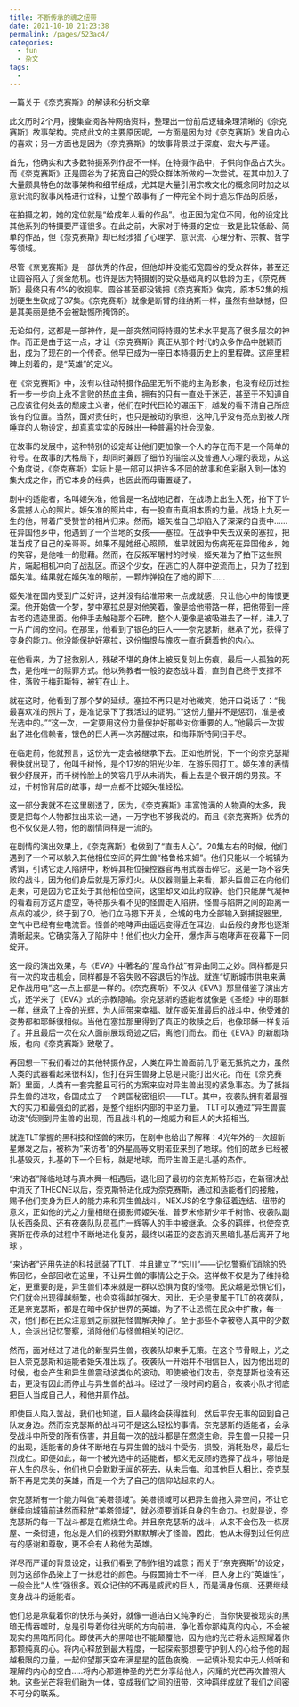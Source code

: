 ```yaml
---
title: 不断传承的魂之纽带
date: 2021-10-10 21:23:38
permalink: /pages/523ac4/
categories:
  - fun
  - 杂文
tags:
  - 
---
```





 一篇关于《奈克赛斯》的解读和分析文章

此文历时2个月，搜集查阅各种网络资料，整理出一份前后逻辑条理清晰的《奈克赛斯》故事架构。完成此文的主要原因呢，一方面是因为对《奈克赛斯》发自内心的喜欢；另一方面也是因为《奈克赛斯》的故事背景过于深度、宏大与严谨。

 

首先，他确实和大多数特摄系列作品不一样。在特摄作品中，子供向作品占大头。而《奈克赛斯》正是圆谷为了拓宽自己的受众群体所做的一次尝试。在其中加入了大量颇具特色的故事架构和细节组成，尤其是大量引用宗教文化的概念同时加之以意识流的叙事风格进行诠释，让整个故事有了一种完全不同于遗忘作品的质感，

 

在拍摄之初，她的定位就是“给成年人看的作品”。也正因为定位不同，他的设定比其他系列的特摄要严谨很多。在此之前，大家对于特摄的定位一致是比较低龄、简单的作品，但《奈克赛斯》却已经涉猎了心理学、意识流、心理分析、宗教、哲学等领域。

 

尽管《奈克赛斯》是一部优秀的作品，但他却并没能拓宽圆谷的受众群体，甚至还让圆谷陷入了资金危机。也许是因为特摄剧的受众基础真的以低龄为主，《奈克赛斯》最终只有4%的收视率。圆谷甚至都没钱把《奈克赛斯》做完，原本52集的规划硬生生砍成了37集。《奈克赛斯》就像是断臂的维纳斯一样，虽然有些缺憾，但是其美丽是绝不会被缺憾所掩饰的。

 

无论如何，这都是一部神作，是一部突然间将特摄的艺术水平提高了很多层次的神作。而正是由于这一点，才让《奈克赛斯》真正从那个时代的众多作品中脱颖而出，成为了现在的一个传奇。他早已成为一座日本特摄历史上的里程碑。这座里程碑上刻着的，是“英雄”的定义。

 

在《奈克赛斯》中，没有以往动特摄作品里无所不能的主角形象，也没有经历过挫折一步一步向上永不言败的热血主角，拥有的只有一直处于迷茫，甚至于不知道自己应该往何处去的颓废主义者，他们在时代巨轮的碾压下，越发的看不清自己所应该有的位置。当然，面对责任时，也只是被动的承担，这种几乎没有亮点到被人所唾弃的人物设定，却真真实实的反映出一种普遍的社会现象。

 

在故事的发展中，这种特别的设定却让他们更加像一个人的存在而不是一个简单的符号。在故事的大格局下，却同时兼顾了细节的描绘以及普通人心理的表现，从这个角度说，《奈克赛斯》实际上是一部可以把许多不同的故事和色彩融入到一体的集大成之作，而它本身的经典，也因此而毋庸置疑了。

 

剧中的适能者，名叫姬矢准，他曾是一名战地记者，在战场上出生入死，拍下了许多震撼人心的照片。姬矢准的照片中，有一股直击真相本质的力量。战场上九死一生的他，带着广受赞誉的相片归来。然而，姬矢准自己却陷入了深深的自责中……在异国他乡中，他遇到了一个当地的女孩——塞拉。在战争中失去双亲的塞拉，把准当成了自己的亲哥哥。如果不是她细心照顾，准早就因为伤病死在异国他乡，她的笑容，是他唯一的慰藉。然而，在反叛军屠村的时候，姬矢准为了拍下这些照片，端起相机冲向了战乱区。而这个少女，在逃亡的人群中逆流而上，只为了找到姬矢准。结果就在姬矢准的眼前，一颗炸弹投在了她的脚下……

 

姬矢准在国内受到广泛好评，这并没有给准带来一点成就感，只让他心中的悔恨更深。他开始做一个梦，梦中塞拉总是对他笑着，像是给他带路一样，把他带到一座古老的遗迹里面。他伸手去触碰那个石碑，整个人便像是被吸进去了一样，进入了一片广阔的空间。在那里，他看到了银色的巨人——奈克瑟斯，继承了光，获得了变身的能力。他没能保护好塞拉，这份悔恨与愧疚一直折磨着他的内心。

 

在他看来，为了拯救别人，残破不堪的身体上被反复刻上伤痕，最后一人孤独的死去，是他唯一的赎罪方式。他以殉教者一般的姿态战斗着，直到自己终于支撑不住，落败于梅菲斯特，被钉在山上。

 

就在这时，他看到了那个梦的延续。塞拉不再只是对他微笑，她开口说话了：“我最喜欢准的照片了，是准记录下了我活过的证明。”“这份力量并不是惩罚，准是被光选中的。”“这一次，一定要用这份力量保护好那些对你重要的人。”他最后一次拔出了进化信赖者，银色的巨人再一次苏醒过来，和梅菲斯特同归于尽。

 

在临走前，他就预言，这份光一定会被继承下去。正如他所说，下一个的奈克瑟斯很快就出现了，他叫千树怜，是个17岁的阳光少年，在游乐园打工。姬矢准的表情很少舒展开，而千树怜脸上的笑容几乎从未消失，看上去是个很开朗的男孩。不过，千树怜背后的故事，却一点都不比姬矢准轻松。

 

这一部分我就不在这里剧透了，因为，《奈克赛斯》丰富饱满的人物真的太多，我要是把每个人物都拉出来说一通，一万字也不够我说的。而且《奈克赛斯》优秀的也不仅仅是人物，他的剧情同样是一流的。

 

在剧情的演出效果上，《奈克赛斯》也做到了“直击人心”。20集左右的时候，他们遇到了一个可以躲入其他相位空间的异生兽“格鲁格来姆”。他们只能以一个城镇为诱饵，引诱它走入陷阱中，粉碎其相位操控器官再用武器击碎它。这是一场不容失败的战斗，因为他们身后就是万家灯火。从仪器测量上来看，那头巨兽正在向他们走来，可是因为它正处于其他相位空间，这里却又如此的寂静。他们只能屏气凝神的看着前方这片虚空，等待那头看不见的怪兽走入陷阱。怪兽与陷阱之间的距离一点点的减少，终于到了0。他们立马摁下开关，全城的电力全部输入到捕捉器里，空气中已经有些电流音。怪兽的咆哮声由遥远变得近在耳边，山岳般的身形也逐渐清晰起来。它确实落入了陷阱中！他们也火力全开，爆炸声与咆哮声在夜幕下一同绽开。

 

这一段的演出效果，与《EVA》中著名的“屋岛作战”有异曲同工之妙。同样都是只有一次的攻击机会，同样都是不容失败不容退后的作战。就连“切断城市供电来满足作战用电”这一点上都是一样的。《奈克赛斯》不仅从《EVA》那里借鉴了演出方式，还学来了《EVA》式的宗教隐喻。奈克瑟斯的适能者就像是《圣经》中的耶稣一样，继承了上帝的光辉，为人间带来幸福。就在姬矢准最后的战斗中，他受难的姿势都和耶稣很相似。当他在塞拉那里得到了真正的救赎之后，也像耶稣一样复活了。并且最后一次在众人面前展现奇迹之后，离他们而去。而在《EVA》的新剧场版，也向《奈克赛斯》致敬了。

 

再回想一下我们看过的其他特摄作品，人类在异生兽面前几乎毫无抵抗之力，虽然人类的武器看起来很科幻，但打在异生兽身上总是只能打出火花。而在《奈克赛斯》里面，人类有一套完整且可行的方案来应对异生兽出现的紧急事态。为了抵挡异生兽的进攻，各国成立了一个跨国秘密组织——TLT。其中，夜袭队拥有着最强大的实力和最强劲的武器，是整个组织内部的中坚力量。 TLT可以通过“异生兽震动波”侦测到异生兽的出现，而且战斗机的一炮威力和巨人的大招相当。

 

就连TLT掌握的黑科技和怪兽的来历，在剧中也给出了解释：4光年外的一次超新星爆发之后，被称为“来访者”的外星高等文明诺亚来到了地球。他们的故乡已经被扎基毁灭，扎基的下一个目标，就是地球，而异生兽正是扎基的杰作。

 

“来访者”降临地球与真木舜一相遇后，退化回了最初的奈克斯特形态，在新宿决战中消灭了THEONE以后，奈克斯特进化成为奈克赛斯，通过和适能者们的接触，赐予他们变身为巨人的能力来和异生兽战斗。NEXUS的名字象征着连结、纽带的意义，正如他的光之力量相继在摄影师姬矢准、普罗米修斯少年千树怜、夜袭队副队长西条风、还有夜袭队队员孤门一辉等人的手中被继承。众多的羁绊，也使奈克赛斯在传承的过程中不断地进化复苏，最终以诺亚的姿态消灭黑暗扎基后离开了地球 。

 

“来访者”还用先进的科技武装了TLT，并且建立了“忘川”——记忆警察们消除的恐怖回忆，全部回收在这里，不让异生兽的事情公之于众。这样做不仅是为了维持稳定，更重要的是，异生兽们本来就是一群以恐惧为食的怪物。民众越是恐惧它们，它们就会出现得越频繁，也会变得越加强大。因此，无论是隶属于TLT的夜袭队，还是奈克瑟斯，都是在暗中保护世界的英雄。为了不让恐慌在民众中扩散，每一次，他们都在民众注意到之前就把怪兽解决掉了。至于那些不幸被卷入其中的少数人，会派出记忆警察，消除他们与怪兽相关的记忆。

 

然而，面对经过了进化的新型异生兽，夜袭队却束手无策。在这个节骨眼上，光之巨人奈克瑟斯和适能者姫矢准出现了。夜袭队一开始并不相信巨人，因为他出现的时候，也会产生和异生兽震动波类似的波动。即使被他们攻击，奈克瑟斯也没有还击，更没有因此而停止与异生兽的战斗。经过了一段时间的磨合，夜袭小队才彻底把巨人当成自己人，和他并肩作战。

 

即使巨人陷入苦战，我们也知道，巨人最终会获得胜利，然后平安无事的回到自己队友身边。然而奈克瑟斯的战斗可不是这么轻松的事情。奈克瑟斯的适能者，会承受战斗中所受的所有伤害，并且每一次的战斗都是在燃烧生命。异生兽一只接一只的出现，适能者的身体不断地在与异生兽的战斗中受伤，损毁，消耗殆尽，最后壮烈成仁。即便如此，每一个被光选中的适能者，都义无反顾的选择了战斗，哪怕是在人生的尽头，他们也只会默默无闻的死去，从未后悔。和其他巨人相比，奈克瑟斯不再是完美的英雄，而是一个为了自己的信仰站起来的人。

 

奈克瑟斯有一个能力叫做“美塔领域”。美塔领域可以把异生兽拖入异空间，不让它继续向城镇前进然而释放“美塔领域”，就必须要消耗自身的生命力。也就是说，奈克瑟斯的每一下战斗都是在燃烧生命。并且奈克瑟斯的战斗，从来不会伤及一栋房屋、一条街道，他总是人们的视野外默默解决了怪兽。因此，他从未得到过任何应有的感谢和尊敬，更不会有人称他为英雄。

 

详尽而严谨的背景设定，让我们看到了制作组的诚意；而关于“奈克赛斯”的设定，则为这部作品染上了一抹悲壮的颜色。与假面骑士不一样，巨人身上的“英雄性”，一般会比“人性”强很多。观众记住的不再是威武的巨人，而是满身伤痕、还要继续变身战斗的适能者。

 

他们总是承载着你的快乐与美好，就像一道洁白又纯净的芒，当你快要被现实的黑暗无情吞噬时，总是引导着你往光明的方向前进，净化着你那纯真的内心，不会被现实的黑暗所同化。即使再大的黑暗也不能颠覆他，因为他的光芒将永远照耀着你那颗纯真的心。将内心释放到最大程度，一起探索那想要守护别人的心给予他的超越极限的力量，一起仰望那天空布满星星的蓝色夜晚，一起填补现实中无人倾听和理解的内心的空白.....将内心那道神圣的光芒分享给他人，闪耀的光芒再次普照大地。这些光芒将我们融为一体，变成我们之间的纽带，这种羁绊成就了我们之间密不可分的联系。

 